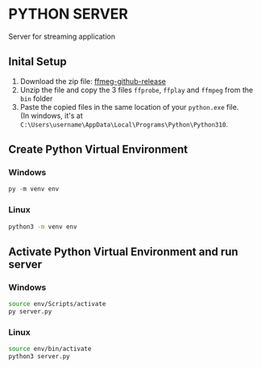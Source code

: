# PYTHON SERVER

Server for streaming application

## Inital Setup

1. Download the zip file: [ffmeg-github-release](https://github.com/GyanD/codexffmpeg/releases/download/2022-06-06-git-73302aa193/ffmpeg-2022-06-06-git-73302aa193-essentials_build.zip)
2. Unzip the file and copy the 3 files `ffprobe`, `ffplay` and `ffmpeg` from the `bin` folder
3. Paste the copied files in the same location of your `python.exe` file. <br />
   (In windows, it's at `C:\Users\username\AppData\Local\Programs\Python\Python310`.

## Create Python Virtual Environment

### Windows

```powershell
py -m venv env
```

### Linux

```sh
python3 -m venv env
```

## Activate Python Virtual Environment and run server

### Windows

```sh
source env/Scripts/activate
py server.py
```

### Linux

```sh
source env/bin/activate
python3 server.py
```
